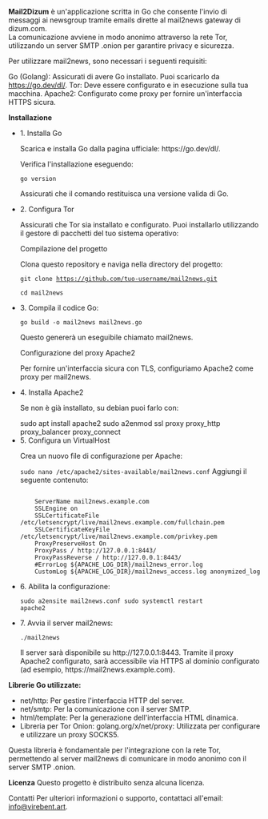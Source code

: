 <p><strong>Mail2Dizum</strong> è un'applicazione scritta in Go che consente l'invio di messaggi ai newsgroup tramite emails dirette al mail2news gateway di dizum.com. <br>
La comunicazione avviene in modo anonimo attraverso la rete Tor, utilizzando un server SMTP .onion per garantire privacy e sicurezza.</p>

Per utilizzare mail2news, sono necessari i seguenti requisiti:

Go (Golang): Assicurati di avere Go installato. 
Puoi scaricarlo da https://go.dev/dl/.
Tor: Deve essere configurato e in esecuzione sulla tua macchina.
Apache2: Configurato come proxy per fornire un'interfaccia HTTPS sicura.

<b>Installazione</b><ul>
<li>1. Installa Go<br>
<p>Scarica e installa Go dalla pagina ufficiale: https://go.dev/dl/.</p></li>

<p>Verifica l'installazione eseguendo:</p>

<code>go version</code><br>
<p>Assicurati che il comando restituisca una versione valida di Go.</p>

<li>2. Configura Tor<br></li>
<p>Assicurati che Tor sia installato e configurato. Puoi installarlo utilizzando il gestore di pacchetti del tuo sistema operativo:</p>

Compilazione del progetto<br>
<p>Clona questo repository e naviga nella directory del progetto:</p>

<code>git clone https://github.com/tuo-username/mail2news.git<br>
cd mail2news</code>

<li><p>3. Compila il codice Go:</p></li>

<code>go build -o mail2news mail2news.go</code>
<p>Questo genererà un eseguibile chiamato mail2news.</p>

<p>Configurazione del proxy Apache2</p>
<p>Per fornire un'interfaccia sicura con TLS, configuriamo Apache2 come proxy per mail2news.</p>

<li>4. Installa Apache2<br></li>
<p>Se non è già installato, su debian puoi farlo con:</p>
<code></code>sudo apt install apache2
sudo a2enmod ssl proxy proxy_http proxy_balancer proxy_connect</code>

<li>5. Configura un VirtualHost<br></li>
<p>Crea un nuovo file di configurazione per Apache:</p>

<code>sudo nano /etc/apache2/sites-available/mail2news.conf</code>
Aggiungi il seguente contenuto:<br>

<p><code><VirtualHost *:443>
    ServerName mail2news.example.com
    SSLEngine on
    SSLCertificateFile /etc/letsencrypt/live/mail2news.example.com/fullchain.pem
    SSLCertificateKeyFile /etc/letsencrypt/live/mail2news.example.com/privkey.pem
    ProxyPreserveHost On
    ProxyPass / http://127.0.0.1:8443/
    ProxyPassReverse / http://127.0.0.1:8443/
    #ErrorLog ${APACHE_LOG_DIR}/mail2news_error.log
    CustomLog ${APACHE_LOG_DIR}/mail2news_access.log <b></b>anonymized_log</b>
</VirtualHost></code></p>
<li>6. Abilita la configurazione:<br></li>

<code>sudo a2ensite mail2news.conf
sudo systemctl restart apache2</code>

<li>7. Avvia il server mail2news:<br></li>

<code>./mail2news</code>
<p>Il server sarà disponibile su http://127.0.0.1:8443. Tramite il proxy Apache2 configurato, sarà accessibile via HTTPS al dominio configurato (ad esempio, https://mail2news.example.com).</p></ul>

<b>Librerie Go utilizzate:</b>
<p><ul><li>net/http: Per gestire l'interfaccia HTTP del server.</li>
<li>net/smtp: Per la comunicazione con il server SMTP.</li>
<li>html/template: Per la generazione dell'interfaccia HTML dinamica.</li>
<li>Libreria per Tor Onion:
golang.org/x/net/proxy: Utilizzata per configurare e utilizzare un proxy SOCKS5.</li></ul></p>
<p>Questa libreria è fondamentale per l'integrazione con la rete Tor, permettendo al server mail2news di comunicare in modo anonimo con il server SMTP .onion.</p>

<b>Licenza</b>
Questo progetto è distribuito senza alcuna licenza.

Contatti
Per ulteriori informazioni o supporto, contattaci all'email: info@virebent.art.
